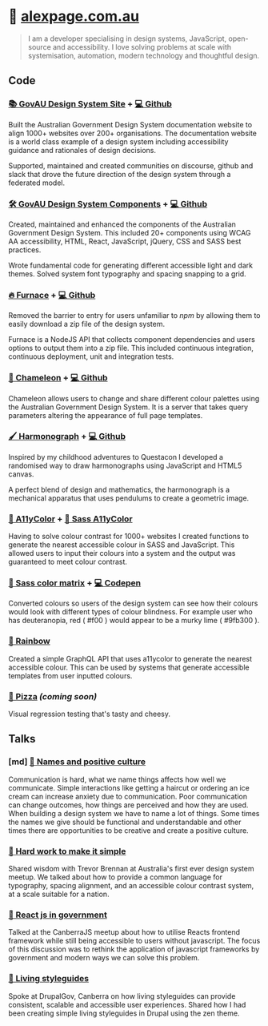 # 👋 [alexpage.com.au](http://alexpage.com.au)

> I am a developer specialising in design systems, JavaScript, open-source and accessibility. I love solving problems at scale with systemisation, automation, modern technology and thoughtful design.

## Code

### [📚 GovAU Design System Site](https://designsystem.gov.au) + [💻 Github ](https://github.com/govau/design-system-site)
Built the Australian Government Design System documentation website to align 1000+ websites over 200+ organisations. The documentation website is a world class example of a design system including accessibility guidance and rationales of design decisions. 

Supported, maintained and created communities on discourse, github and slack that drove the future direction of the design system through a federated model.


### [🛠 GovAU Design System Components](https://auds.service.gov.au) + [💻 Github](https://github.com/govau/design-system-components)
Created, maintained and enhanced the components of the Australian Government Design System. This included 20+ components using WCAG AA accessibility, HTML, React, JavaScript, jQuery, CSS and SASS best practices.

Wrote fundamental code for generating different accessible light and dark themes. Solved system font typography and spacing snapping to a grid.

### [🔥 Furnace](https://designsystem.gov.au/download) + [💻 Github](https://github.com/govau/furnace)
Removed the barrier to entry for users unfamiliar to _npm_ by allowing them to easily download a zip file of the design system.

Furnace is a NodeJS API that collects component dependencies and users options to output them into a zip file. This included continuous integration, continuous deployment, unit and integration tests.

### [🦎 Chameleon](https://designsystem.gov.au/templates/home/customise/) + [💻 Github](https://github.com/govau/chameleon)
Chameleon allows users to change and share different colour palettes using the Australian Government Design System. It is a server that takes query parameters altering the appearance of full page templates.

### [🖌 Harmonograph](http://alexpage.com.au/harmonograph) + [💻 Github](https://github.com/alex-page/harmonograph)
Inspired by my childhood adventures to Questacon I developed a randomised way to draw harmonographs using JavaScript and HTML5 canvas.

A perfect blend of design and mathematics, the harmonograph is a mechanical apparatus that uses pendulums to create a geometric image. 


### [🌈 A11yColor](https://github.com/alex-page/a11ycolor) + [🌈 Sass A11yColor](https://github.com/alex-page/sass-a11ycolor)
Having to solve colour contrast for 1000+ websites I created functions to generate the nearest accessible colour in SASS and JavaScript. This allowed users to input their colours into a system and the output was guaranteed to meet colour contrast.


### [🎨 Sass color matrix](https://codepen.io/alex-page/full/XZRyBL/) + [💻 Codepen](https://codepen.io/alex-page/pen/XZRyBL/)
Converted colours so users of the design system can see how their colours would look with different types of colour blindness. For example user who has deuteranopia, red ( #f00 ) would appear to be a murky lime ( #9fb300 ).


### [🌈 Rainbow](https://github.com/alex-page/rainbow)
Created a simple GraphQL API that uses a11ycolor to generate the nearest accessible colour. This can be used by systems that generate accessible templates from user inputted colours.


### [🍕 Pizza](https://github.com/alex-page/pizza) _(coming soon)_
Visual regression testing that's tasty and cheesy.


## Talks

### [md] [📢 Names and positive culture](https://www.youtube.com/watch?v=-xAKir02gto)
Communication is hard, what we name things affects how well we communicate. Simple interactions like getting a haircut or ordering an ice cream can increase anxiety due to communication. Poor communication can change outcomes, how things are perceived and how they are used. When building a design system we have to name a lot of things. Some times the names we give should be functional and understandable and other times there are opportunities to be creative and create a positive culture.

### [📢 Hard work to make it simple](https://www.youtube.com/watch?v=ol9t-ERYqFM)
Shared wisdom with Trevor Brennan at Australia's first ever design system meetup. We talked about how to provide a common language for typography, spacing alignment, and an accessible colour contrast system, at a scale suitable for a nation.

### [📢 React js in government](/talks/react-government)
Talked at the CanberraJS meetup about how to utilise Reacts frontend framework while still being accessible to users without javascript. The focus of this discussion was to rethink the application of javascript frameworks by government and modern ways we can solve this problem.

### [📢 Living styleguides](/talks/living-styleguides)
Spoke at DrupalGov, Canberra on how living styleguides can provide consistent, scalable and accessible user experiences. Shared how I had been creating simple living styleguides in Drupal using the zen theme.


